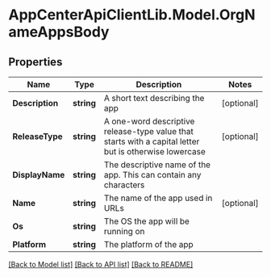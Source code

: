 # AppCenterApiClientLib.Model.OrgNameAppsBody
## Properties

Name | Type | Description | Notes
------------ | ------------- | ------------- | -------------
**Description** | **string** | A short text describing the app | [optional] 
**ReleaseType** | **string** | A one-word descriptive release-type value that starts with a capital letter but is otherwise lowercase | [optional] 
**DisplayName** | **string** | The descriptive name of the app. This can contain any characters | 
**Name** | **string** | The name of the app used in URLs | [optional] 
**Os** | **string** | The OS the app will be running on | 
**Platform** | **string** | The platform of the app | 

[[Back to Model list]](../README.md#documentation-for-models) [[Back to API list]](../README.md#documentation-for-api-endpoints) [[Back to README]](../README.md)

